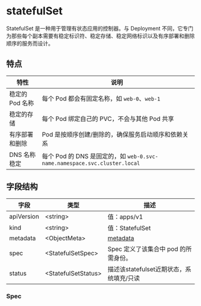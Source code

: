 # statefulSet

StatefulSet 是一种用于管理有状态应用的控制器。与 Deployment 不同，它专门为那些每个副本需要有稳定标识符、稳定存储、稳定网络标识以及有序部署和删除顺序的服务而设计。

## 特点

| 特性         | 说明                                                               |
| ---------- | ---------------------------------------------------------------- |
| 稳定的 Pod 名称 | 每个 Pod 都会有固定名称，如 `web-0`、`web-1`                                 |
| 稳定的存储      | 每个 Pod 绑定自己的 PVC，不会与其他 Pod 共享                                    |
| 有序部署和删除    | Pod 是按顺序创建/删除的，确保服务启动顺序和依赖关系                                     |
| DNS 名称稳定   | 每个 Pod 的 DNS 是固定的，如 `web-0.svc-name.namespace.svc.cluster.local` |

## 字段结构

|字段|类型|描述|
|---|----|----|
|apiVersion|\<string>|值：apps/v1|
|kind|\<string>|值：StatefulSet|
|metadata|\<ObjectMeta>|[metadata](/kubernetes/explain/Pod.md#metadata)|
|spec|\<StatefulSetSpec>|Spec 定义了该集合中 pod 的所需身份。|
|status|\<StatefulSetStatus>|描述该statefulset近期状态，系统填充/只读|

### Spec

